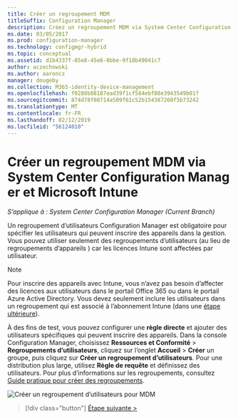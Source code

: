 ```yaml
---
title: Créer un regroupement MDM
titleSuffix: Configuration Manager
description: Créez un regroupement MDM via System Center Configuration Manager.
ms.date: 03/05/2017
ms.prod: configuration-manager
ms.technology: configmgr-hybrid
ms.topic: conceptual
ms.assetid: d1b4337f-85e8-45e6-8bbe-9f18b49041c7
author: aczechowski
ms.author: aaroncz
manager: dougeby
ms.collection: M365-identity-device-management
ms.openlocfilehash: f0288b88187ead39f1cf584ebf88e3943549b01f
ms.sourcegitcommit: 874d78f08714a509f61c52b154387268f5b73242
ms.translationtype: MT
ms.contentlocale: fr-FR
ms.lasthandoff: 02/12/2019
ms.locfileid: "56124010"
---
```

# <a name="create-an-mdm-collection-with-system-center-configuration-manager-and-microsoft-intune"></a>Créer un regroupement MDM via System Center Configuration Manager et Microsoft Intune

*S’applique à : System Center Configuration Manager (Current Branch)*

Un regroupement d’utilisateurs Configuration Manager est obligatoire pour spécifier les utilisateurs qui peuvent inscrire des appareils dans la gestion. Vous pouvez utiliser seulement des regroupements d’utilisateurs (au lieu de regroupements d’appareils ) car les licences Intune sont affectées par utilisateur.

> [!NOTE]
> Pour inscrire des appareils avec Intune, vous n’avez pas besoin d’affecter des licences aux utilisateurs dans le portail Office 365 ou dans le portail Azure Active Directory. Vous devez seulement inclure les utilisateurs dans un regroupement qui est associé à l’abonnement Intune (dans une [étape ultérieure](configure-intune-subscription.md)).

À des fins de test, vous pouvez configurer une **règle directe** et ajouter des utilisateurs spécifiques qui peuvent inscrire des appareils. Dans la console Configuration Manager, choisissez **Ressources et Conformité** > **Regroupements d’utilisateurs**, cliquez sur l’onglet **Accueil** > **Créer** un groupe, puis cliquez sur **Créer un regroupement d’utilisateurs**. Pour une distribution plus large, utilisez **Règle de requête** et définissez des utilisateurs. Pour plus d’informations sur les regroupements, consultez [Guide pratique pour créer des regroupements](https://technet.microsoft.com/library/mt629371.aspx).

![Créer un regroupement d’utilisateurs pour MDM](../media/mdm-create-user-collection.png)

> [!div class="button"]
> [Étape suivante >](confirm-dns.md)
